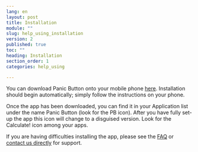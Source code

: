 ```yaml
---
lang: en
layout: post
title: Installation
module: ""
slug: help_using_installation
version: 2
published: true
toc: ""
heading: Installation
section_order: 1
categories: help_using

---
```


You can download Panic Button onto your mobile phone [here](https://panicbutton.io/#download). Installation should begin automatically; simply follow the instructions on your phone. 

Once the app has been downloaded, you can find it in your Application list under the name Panic Button (look for the PB icon). After you have fully set-up the app this icon will change to a disguised version. Look for the Calculate! icon among your apps. 

If you are having difficulties installing the app, please see the [FAQ](https://panicbutton.io/help/help-using.html#help_using_faq) or [contact us directly](mailto:support@panicbutton.io) for support.